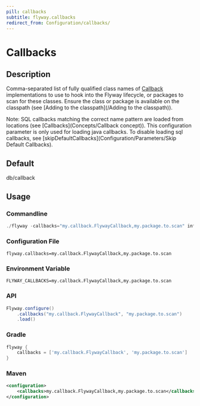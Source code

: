 ```yaml
---
pill: callbacks
subtitle: flyway.callbacks
redirect_from: Configuration/callbacks/
---
```


# Callbacks

## Description
Comma-separated list of fully qualified class names of [Callback](https://javadoc.io/doc/org.flywaydb/flyway-core/latest/org/flywaydb/core/api/callback/Callback.html) implementations to use to hook into the Flyway lifecycle, or packages to scan for these classes. Ensure the class or package is available on the classpath (see [Adding to the classpath](/Adding to the classpath)).

Note: SQL callbacks matching the correct name pattern are loaded from locations (see [Callbacks](Concepts/Callback concept)). This configuration parameter is only used for loading java callbacks. To disable loading sql callbacks, see [skipDefaultCallbacks](Configuration/Parameters/Skip Default Callbacks).

## Default
db/callback

## Usage

### Commandline
```powershell
./flyway -callbacks="my.callback.FlywayCallback,my.package.to.scan" info
```

### Configuration File
```properties
flyway.callbacks=my.callback.FlywayCallback,my.package.to.scan
```

### Environment Variable
```properties
FLYWAY_CALLBACKS=my.callback.FlywayCallback,my.package.to.scan
```

### API
```java
Flyway.configure()
    .callbacks("my.callback.FlywayCallback", "my.package.to.scan")
    .load()
```

### Gradle
```groovy
flyway {
    callbacks = ['my.callback.FlywayCallback', 'my.package.to.scan']
}
```

### Maven
```xml
<configuration>
    <callbacks>my.callback.FlywayCallback,my.package.to.scan</callbacks>
</configuration>
```
